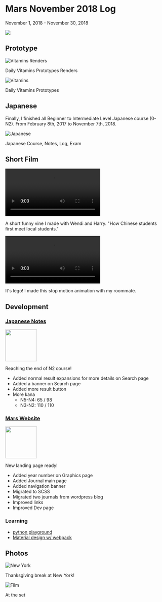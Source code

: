 # Mars November 2018 Log
November 1, 2018 - November 30, 2018

<img src="/journal/img/2018-11/quote.svg" class="quote no-subtitle">

## Prototype
![Vitamins Renders](/journal/img/2018-11/vitamins-render.jpg)

Daily Vitamins Prototypes Renders

![Vitamins](/journal/img/2018-11/vitamins.jpg)

Daily Vitamins Prototypes

## Japanese
Finally, I finished all Beginner to Intermediate Level Japanese course (0-N2). From February 8th, 2017 to November 7th, 2018.

![Japanese](/journal/img/2018-11/japanese.jpg)

Japanese Course, Notes, Log, Exam

## Short Film
<video controls>
<source src="/journal/img/2018-11/peace.mp4" type="video/mp4">
Your browser does not support the video tag.
</video>

A short funny vine I made with Wendi and Harry. "How Chinese students first meet local students."

<video controls loop>
<source src="/journal/img/2018-11/minecraft.mp4" type="video/mp4">
Your browser does not support the video tag.
</video>

It's lego! I made this stop motion animation with my roommate.

## Development
### [Japanese Notes](https://github.com/TANJX/WebApp-JapaneseNote)
<img src="/img/in-progress.svg" width="100" class="icon">

Reaching the end of N2 course!

- Added normal result expansions for more details on Search page
- Added a banner on Search page
- Added more result button
- More kana
	- N5-N4: 65 / 98
	- N3-N2: 110 / 110

### [Mars Website](https://github.com/TANJX/MarsWebsite)
<img src="/img/in-progress.svg" width="100" class="icon">

New landing page ready!

- Added year number on Graphics page
- Added Journal main page
- Added navigation banner
- Migrated to SCSS
- Migrated two journals from wordpress blog
- Improved links
- Improved Dev page

### Learning
- [python playground](https://github.com/TANJX/python-playground)
- [Material design w/ webpack](https://github.com/TANJX/python-playground)

## Photos
![New York](/journal/img/2018-11/new-york.jpg)

Thanksgiving break at New York!

![Film](/journal/img/2018-11/film.jpg)

At the set
